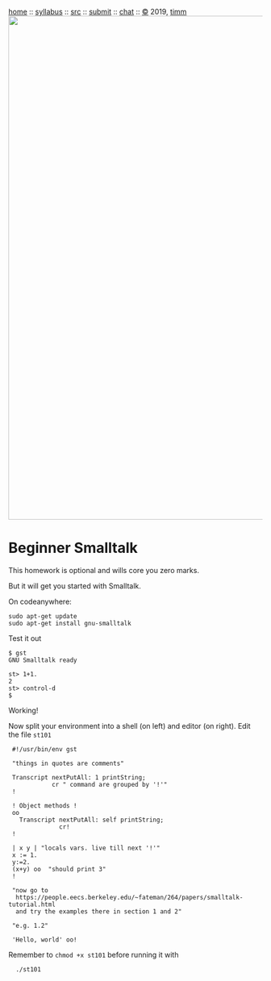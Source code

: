 <a href="http://tiny.cc/plm19">home</a> ::
<a href="https://github.com/txt/plm19/blob/master/doc/syllabus.md">syllabus</a> ::
<a href="https://github.com/txt/plm19/tree/master/src">src</a> ::
<a href="http://tiny.cc/plm19give">submit</a> ::
<a href="https://plm19.slack.com/">chat</a> ::
<a href="https://github.com/txt/plm19/blob/master/license.md">&copy;</a> 2019, <a href="http://menzies.us">timm</a>
<br>
<a href="http://tiny.cc/plm19"><img width=1000 src="https://raw.githubusercontent.com/txt/plm19/master/etc/img/banner.png"></a>

# Beginner Smalltalk

This homework is optional and wills core you zero marks.

But it will get you started with Smalltalk.

On codeanywhere:

    sudo apt-get update
    sudo apt-get install gnu-smalltalk

Test it out

    $ gst
    GNU Smalltalk ready

    st> 1+1.
    2
    st> control-d
    $

Working!

Now split your environment into a shell (on left) and editor (on right). Edit the file `st101`
     
     #!/usr/bin/env gst
     
     "things in quotes are comments"
     
     Transcript nextPutAll: 1 printString; 
                cr " command are grouped by '!'"
     !
     
     ! Object methods !
     oo
       Transcript nextPutAll: self printString; 
                  cr!
     !  
     
     | x y | "locals vars. live till next '!'"
     x := 1.
     y:=2.
     (x+y) oo  "should print 3"
     !
     
     "now go to 
      https://people.eecs.berkeley.edu/~fateman/264/papers/smalltalk-tutorial.html 
      and try the examples there in section 1 and 2"
     
     "e.g. 1.2"
     
     'Hello, world' oo!

Remember to `chmod +x st101` before running it with

      ./st101  


